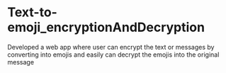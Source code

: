 # Text-to-emoji_encryptionAndDecryption
Developed a web app where user can encrypt the text or messages by converting into emojis and easily can decrypt the emojis into the original message
